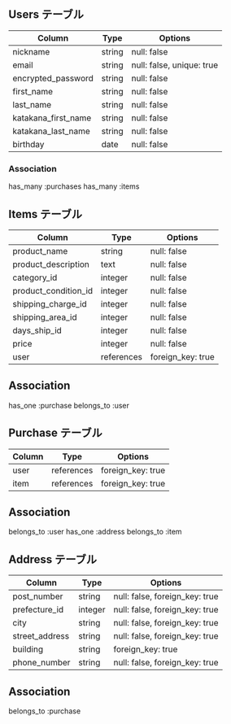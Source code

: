 ## Users テーブル

| Column              | Type   | Options                   |
| ------------------- | ------ | ------------------------- |
| nickname            | string | null: false               |
| email               | string | null: false, unique: true |
| encrypted_password  | string | null: false               |
| first_name          | string | null: false               |
| last_name           | string | null: false               |
| katakana_first_name | string | null: false               |
| katakana_last_name  | string | null: false               |
| birthday            | date   | null: false               |

### Association
has_many :purchases
has_many :items

## Items テーブル

| Column               | Type       | Options           |
| -------------------- | ---------- | ----------------- |
| product_name         | string     | null: false       |
| product_description  | text       | null: false       |
| category_id          | integer    | null: false       |
| product_condition_id | integer    | null: false       |
| shipping_charge_id   | integer    | null: false       |
| shipping_area_id     | integer    | null: false       |
| days_ship_id         | integer    | null: false       |
| price                | integer    | null: false       |
| user                 | references | foreign_key: true |

## Association
has_one :purchase
belongs_to :user

## Purchase テーブル

| Column              | Type       | Options           |
| ------------------- | ---------- | ----------------- |
| user                | references | foreign_key: true |
| item                | references | foreign_key: true |

## Association
belongs_to :user
has_one    :address
belongs_to :item

## Address テーブル

| Column               | Type       | Options                        |
| -------------------- | ---------- | ------------------------------ |
| post_number          | string     | null: false, foreign_key: true |
| prefecture_id        | integer    | null: false, foreign_key: true |
| city                 | string     | null: false, foreign_key: true |
| street_address       | string     | null: false, foreign_key: true |
| building             | string     | foreign_key: true              |
| phone_number         | string     | null: false, foreign_key: true |

## Association
belongs_to :purchase